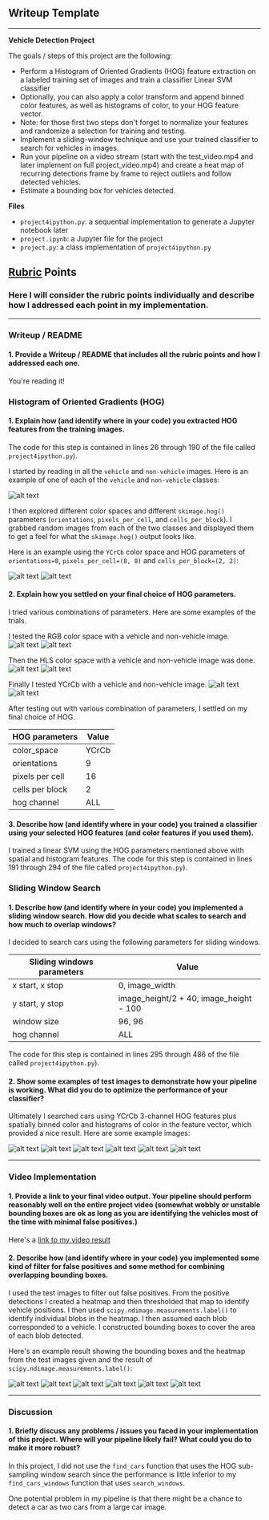 ## Writeup Template

---

**Vehicle Detection Project**

The goals / steps of this project are the following:

* Perform a Histogram of Oriented Gradients (HOG) feature extraction on a labeled training set of images and train a classifier Linear SVM classifier
* Optionally, you can also apply a color transform and append binned color features, as well as histograms of color, to your HOG feature vector. 
* Note: for those first two steps don't forget to normalize your features and randomize a selection for training and testing.
* Implement a sliding-window technique and use your trained classifier to search for vehicles in images.
* Run your pipeline on a video stream (start with the test_video.mp4 and later implement on full project_video.mp4) and create a heat map of recurring detections frame by frame to reject outliers and follow detected vehicles.
* Estimate a bounding box for vehicles detected.

**Files**

* ``project4ipython.py``: a sequential implementation to generate a Jupyter notebook later
* ``project.ipynb``: a Jupyter file for the project
* ``project.py``: a class implementation of ``project4ipython.py``

[//]: # (Image References)
[image1]: ./output_images/vehicel-non-vehicle.png
[image2]: ./output_images/vehicle-color-YCrCb-hog-0.png
[image3]: ./output_images/non-vehicle-color-YCrCb-hog-0.png
[image4]: ./output_images/vehicle-color-RGB-hog-all.png
[image5]: ./output_images/non-vehicle-color-RGB-hog-all.png
[image6]: ./output_images/vehicle-color-HLS-hog-all.png
[image7]: ./output_images/non-vehicle-color-HLS-hog-all.png
[image8]: ./output_images/vehicle-color-YCrCb-hog-all.png
[image9]: ./output_images/non-vehicle-color-YCrCb-hog-all.png
[image10]: ./output_images/find-cars-test1.png
[image11]: ./output_images/find-cars-test2.png
[image12]: ./output_images/find-cars-test3.png
[image13]: ./output_images/find-cars-test4.png
[image14]: ./output_images/find-cars-test5.png
[image15]: ./output_images/find-cars-test6.png
[image16]: ./output_images/find-car-windows-test1.png
[image17]: ./output_images/find-car-windows-test2.png
[image18]: ./output_images/find-car-windows-test3.png
[image19]: ./output_images/find-car-windows-test4.png
[image20]: ./output_images/find-car-windows-test5.png
[image21]: ./output_images/find-car-windows-test6.png
[image22]: ./output_images/heat-map-test1.png
[image23]: ./output_images/heat-map-test2.png
[image24]: ./output_images/heat-map-test3.png
[image25]: ./output_images/heat-map-test4.png
[image26]: ./output_images/heat-map-test5.png
[image27]: ./output_images/heat-map-test6.png

## [Rubric](https://review.udacity.com/#!/rubrics/513/view) Points
### Here I will consider the rubric points individually and describe how I addressed each point in my implementation.  

---
### Writeup / README

#### 1. Provide a Writeup / README that includes all the rubric points and how I addressed each one.  

You're reading it!

### Histogram of Oriented Gradients (HOG)

#### 1. Explain how (and identify where in your code) you extracted HOG features from the training images.

The code for this step is contained in lines 26 through 190 of the file called `project4ipython.py`).  

I started by reading in all the `vehicle` and `non-vehicle` images.  Here is an example of one of each of the `vehicle` and `non-vehicle` classes:

![alt text][image1]

I then explored different color spaces and different `skimage.hog()` parameters (`orientations`, `pixels_per_cell`, and `cells_per_block`).  I grabbed random images from each of the two classes and displayed them to get a feel for what the `skimage.hog()` output looks like.

Here is an example using the `YCrCb` color space and HOG parameters of `orientations=8`, `pixels_per_cell=(8, 8)` and `cells_per_block=(2, 2)`:

![alt text][image2]
![alt text][image3]

#### 2. Explain how you settled on your final choice of HOG parameters.

I tried various combinations of parameters. Here are some examples of the trials.

I tested the RGB color space with a vehicle and non-vehicle image.  
![alt text][image4]
![alt text][image5]

Then the HLS color space with a vehicle and non-vehicle image was done.  
![alt text][image6]
![alt text][image7]

Finally I tested YCrCb with a vehicle and non-vehicle image.
![alt text][image8]
![alt text][image9]

After testing out with various combination of parameters, I settled on my final choice of HOG.

| HOG parameters  | Value      |
|-----------------|-------|
| color_space     | YCrCb |
| orientations    | 9     |
| pixels per cell | 16    |
| cells per block | 2     |
| hog channel     | ALL   |

#### 3. Describe how (and identify where in your code) you trained a classifier using your selected HOG features (and color features if you used them).

I trained a linear SVM using the HOG parameters mentioned above with spatial and histogram features. The code for this step is contained in lines 191 through 294 of the file called `project4ipython.py`).  


### Sliding Window Search

#### 1. Describe how (and identify where in your code) you implemented a sliding window search.  How did you decide what scales to search and how much to overlap windows?

I decided to search cars using the following parameters for sliding windows.

| Sliding windows parameters | Value                                   |
|----------------------------|-----------------------------------------|
| x start, x stop            | 0, image_width                          |
| y start, y stop            | image_height/2 + 40, image_height - 100 |
| window size                | 96, 96                                  |
| hog channel                | ALL                                     |

The code for this step is contained in lines 295 through 486 of the file called `project4ipython.py`).  

#### 2. Show some examples of test images to demonstrate how your pipeline is working.  What did you do to optimize the performance of your classifier?

Ultimately I searched cars using YCrCb 3-channel HOG features plus spatially binned color and histograms of color in the feature vector, which provided a nice result.  Here are some example images:

![alt text][image16]
![alt text][image17]
![alt text][image18]
![alt text][image19]
![alt text][image20]
![alt text][image21]

---

### Video Implementation

#### 1. Provide a link to your final video output.  Your pipeline should perform reasonably well on the entire project video (somewhat wobbly or unstable bounding boxes are ok as long as you are identifying the vehicles most of the time with minimal false positives.)
Here's a [link to my video result](./project_video_processed.mp4)


#### 2. Describe how (and identify where in your code) you implemented some kind of filter for false positives and some method for combining overlapping bounding boxes.

I used the test images to filter out false positives.  From the positive detections I created a heatmap and then thresholded that map to identify vehicle positions.  I then used `scipy.ndimage.measurements.label()` to identify individual blobs in the heatmap.  I then assumed each blob corresponded to a vehicle.  I constructed bounding boxes to cover the area of each blob detected.  

Here's an example result showing the bounding boxes and the heatmap from the test images given and the result of `scipy.ndimage.measurements.label()`:

![alt text][image22]
![alt text][image23]
![alt text][image24]
![alt text][image25]
![alt text][image26]
![alt text][image27]

---

### Discussion

#### 1. Briefly discuss any problems / issues you faced in your implementation of this project.  Where will your pipeline likely fail?  What could you do to make it more robust?

In this project, I did not use the ``find_cars`` function that uses the HOG sub-sampling window search since the performance is little inferior to my ``find_cars_windows`` function that uses ``search_windows``. 

One potential problem in my pipeline is that there might be a chance to detect a car as two cars from a large car image.

